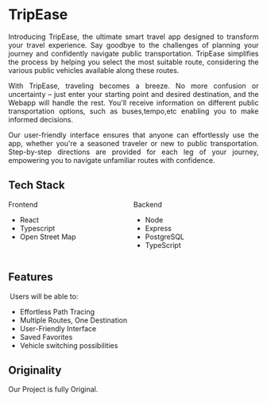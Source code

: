 # TripEase
<div style="text-align: justify;">
<p>Introducing TripEase, the ultimate smart travel app designed to transform your travel experience. Say goodbye to the challenges of planning your journey and confidently navigate public transportation. TripEase simplifies the process by helping you select the most suitable route, considering the various public vehicles available along these routes.</p>

<p>With TripEase, traveling becomes a breeze. No more confusion or uncertainty – just enter your starting point and desired destination, and the Webapp will handle the rest. You'll receive information on different public transportation options, such as buses,tempo,etc enabling you to make informed decisions.</p>

<p>Our user-friendly interface ensures that anyone can effortlessly use the app, whether you're a seasoned traveler or new to public transportation. Step-by-step directions are provided for each leg of your journey, empowering you to navigate unfamiliar routes with confidence.</p></div>

## Tech Stack
<div style='display:flex;'>
    <div style='width:50%'>
        Frontend
        <ul>
            <li>React</li>
            <li>Typescript</li>
            <li>Open Street Map</li>
        </ul>
    </div>
    <div>
        Backend
        <ul>
            <li>Node</li>
            <li>Express</li>
            <li>PostgreSQL</li>
            <li>TypeScript</li>
        </ul>
    </div>
</div>

## Features
<p style='margin:3px'>Users will be able to:</p>
<ul>
    <li>Effortless Path Tracing</li>
    <li>Multiple Routes, One Destination</li>
    <li>User-Friendly Interface</li>
    <li>Saved Favorites</li>
    <li>Vehicle switching possibilities</li>
</ul>

## Originality
Our Project is fully Original.
